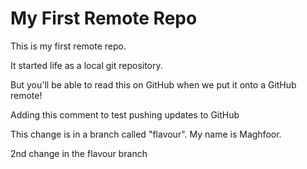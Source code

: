 # My First Remote Repo

This is my first remote repo.

It started life as a local git repository.

But you'll be able to read this on GitHub when we put it onto a GitHub remote!


Adding this comment to test pushing updates to GitHub

This change is in a branch called "flavour". My name is Maghfoor.

2nd change in the flavour branch
